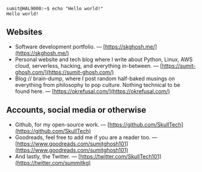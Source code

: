 ```console
sumit@HAL9000:~$ echo "Hello world!"
Hello world!
```

## Websites
- Software development portfolio. — [https://skghosh.me/](https://skghosh.me/)
- Personal website and tech blog where I write about Python, Linux, AWS cloud, serverless, hacking, and everything in-between. — [https://sumit-ghosh.com/](https://sumit-ghosh.com/)
- Blog // brain-dump, where I post random half-baked musings on everything from philosophy to pop culture. Nothing technical to be found here. — [https://okrefusal.com/](https://okrefusal.com/)

## Accounts, social media or otherwise
- Github, for my open-source work. — [https://github.com/SkullTech](https://github.com/SkullTech)
- Goodreads, feel free to add me if you are a reader too. — [https://www.goodreads.com/sumitghosh101](https://www.goodreads.com/sumitghosh101)
- And lastly, the Twitter. — [https://twitter.com/SkullTech101](https://twitter.com/summitkg)
